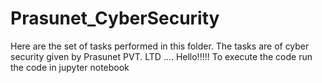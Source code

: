 # Prasunet_CyberSecurity
Here are the set of tasks performed in this folder. The tasks are of cyber security given by Prasunet PVT. LTD
....
Hello!!!!!
To execute the code run the code in jupyter notebook 
